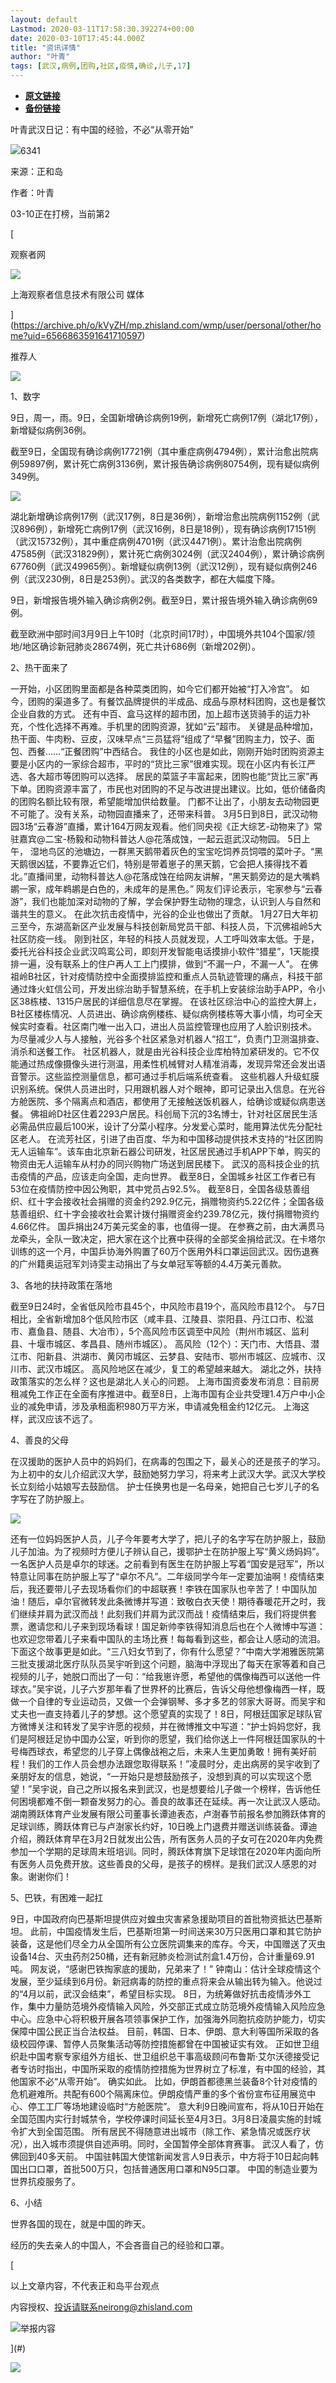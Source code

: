```yaml
---
layout: default
Lastmod: 2020-03-11T17:58:30.392274+00:00
date: 2020-03-10T17:45:44.000Z
title: "资讯详情"
author: "叶青"
tags: [武汉,病例,团购,社区,疫情,确诊,儿子,17]
---
```


* [**原文链接**](http://archive.ph/kVyZH)
* [**备份链接**](http://archive.ph/kVyZH)


叶青武汉日记：有中国的经验，不必“从零开始”

![](/images/post/c2ea3754e7258e03e956b530055f2377.png)6341

来源：正和岛

作者：叶青

03-10正在打榜，当前第2

[

观察者网

![](/images/post/ee78f286401819e46ba8b1f132664374.png)

上海观察者信息技术有限公司 媒体





](https://archive.ph/o/kVyZH/mp.zhisland.com/wmp/user/personal/other/home?uid=6566863591641710597)

推荐人

 ![](/images/post/7ab484e9225a8aef9c375dfec1b38ca0.png) 

1、数字

9日，周一，雨。9日，全国新增确诊病例19例，新增死亡病例17例（湖北17例），新增疑似病例36例。

截至9日，全国现有确诊病例17721例（其中重症病例4794例），累计治愈出院病例59897例，累计死亡病例3136例，累计报告确诊病例80754例，现有疑似病例349例。

 ![](/images/post/ff0af2785580c49fe031cce468a0a299.jpg) 

湖北新增确诊病例17例（武汉17例，8日是36例），新增治愈出院病例1152例（武汉896例），新增死亡病例17例（武汉16例，8日是18例），现有确诊病例17151例（武汉15732例），其中重症病例4701例（武汉4471例）。累计治愈出院病例47585例（武汉31829例），累计死亡病例3024例（武汉2404例），累计确诊病例67760例（武汉49965例）。新增疑似病例13例（武汉12例），现有疑似病例246例（武汉230例，8日是253例）。武汉的各类数字，都在大幅度下降。

9日，新增报告境外输入确诊病例2例。截至9日，累计报告境外输入确诊病例69例。

截至欧洲中部时间3月9日上午10时（北京时间17时），中国境外共104个国家/领地/地区确诊新冠肺炎28674例，死亡共计686例（新增202例）。 

2、热干面来了

一开始，小区团购里面都是各种菜类团购，如今它们都开始被“打入冷宫”。 如今，团购的渠道多了。有餐饮品牌提供的半成品、成品与原材料团购，这也是餐饮企业自救的方式。 还有中百、盒马这样的超市团，加上超市送货骑手的运力补充，个性化选择不再难。手机里的团购资源，犹如“云”超市。 关键是品种增加，热干面、牛肉粉、豆皮，汉味早点“三员猛将”组成了“早餐”团购主力，饺子、面包、西餐……“正餐团购”中西结合。 我住的小区也是如此，刚刚开始时团购资源主要是小区内的一家综合超市，平时的“货比三家”很难实现。现在小区内有长江严选、各大超市等团购可以选择。 居民的菜篮子丰富起来，团购也能“货比三家”再下单。团购资源丰富了，市民也对团购的不足与改进提出建议。比如，低价储备肉的团购名额比较有限，希望能增加供给数量。 门都不让出了，小朋友去动物园更不可能了。没有关系，动物园直播来了，还带来科普。 3月5日到8日，武汉动物园3场“云春游”直播，累计164万网友观看。他们同央视《正大综艺-动物来了》常驻嘉宾@二宝-杨毅和动物科普达人@花落成蚀，一起云逛武汉动物园。 5日上午， 湿地鸟区的池塘边，一群黑天鹅带着灰色的宝宝吃饲养员饲喂的菜叶子。“黑天鹅很凶猛，不要靠近它们，特别是带着崽子的黑天鹅，它会把人揍得找不着北。”直播间里，动物科普达人@花落成蚀在给网友讲解，“黑天鹅旁边的是大嘴鹈鹕一家，成年鹈鹕是白色的，未成年的是黑色。” 网友们评论表示，宅家参与“云春游”，我们也能加深对动物的了解，学会保护野生动物的理念，认识到人与自然和谐共生的意义。 在此次抗击疫情中，光谷的企业也做出了贡献。 1月27日大年初三至今，东湖高新区产业发展与科技创新局党员干部、科技人员，下沉佛祖岭5大社区防疫一线。 刚到社区，年轻的科技人员就发现，人工呼叫效率太低。于是，委托光谷科技企业武汉鸣鸾公司，即刻开发智能电话摸排小软件“猎星”，1天能摸排一遍，没有联系上的住户再人工上门摸排，做到“不漏一户，不漏一人”。 在佛祖岭B社区，针对疫情防控中全面摸排监控和重点人员轨迹管理的痛点，科技干部通过烽火虹信公司，开发出综治助手智慧系统，在手机上安装综治助手APP，令小区38栋楼、1315户居民的详细信息尽在掌握。 在该社区综治中心的监控大屏上，B社区楼栋情况、人员进出、确诊病例楼栋、疑似病例楼栋等大事小情，均可全天候实时查看。社区南门唯一出入口，进出人员监控管理也应用了人脸识别技术。 为尽量减少人与人接触，光谷多个社区紧急对机器人“招工”，负责门卫测温排查、消杀和送餐工作。 社区机器人，就是由光谷科技企业库柏特加紧研发的。它不仅能通过热成像摄像头进行测温，用柔性机械臂对人精准消毒，发现异常还会发出语音警示。这些监控测量信息，都可通过手机后端系统查看。 这些机器人升级虹膜识别系统。保供人员进出时，只用跟机器人对个眼神，即可记录出入信息。在光谷方舱医院、多个隔离点和酒店，都使用了无接触送饭机器人，给确诊或疑似病患送餐。 佛祖岭D社区住着2293户居民。科创局下沉的3名博士，针对社区居民生活必需品供应最后100米，设计了分菜小程序。分发爱心菜时，能用算法优先分配社区老人。 在流芳社区，引进了由百度、华为和中国移动提供技术支持的“社区团购无人运输车”。该车由北京新石器公司研发，社区居民通过手机APP下单，购买的物资由无人运输车从村办的同兴购物广场送到居民楼下。 武汉的高科技企业的抗击疫情的产品，应该走向全国，走向世界。 截至8日，全国城乡社区工作者已有53位在疫情防控中因公殉职，其中党员占92.5%。 截至8日，全国各级慈善组织、红十字会接收社会捐赠的资金约292.9亿元，捐赠物资约5.22亿件；全国各级慈善组织、红十字会接收社会累计拨付捐赠资金约239.78亿元，拨付捐赠物资约4.66亿件。 国乒捐出24万美元奖金的事，也值得一提。 在参赛之前，由大满贯马龙牵头，全队一致决定，把大家在这个比赛中获得的全部奖金捐给武汉。在卡塔尔训练的这一个月，中国乒协海外购置了60万个医用外科口罩运回武汉。因伤退赛的广州籍奥运冠军刘诗雯主动捐出了与女单冠军等额的4.4万美元善款。

3、各地的扶持政策在落地

截至9日24时，全省低风险市县45个，中风险市县19个，高风险市县12个。 与7日相比，全省新增加8个低风险市区（咸丰县、江陵县、崇阳县、丹江口市、松滋市、嘉鱼县、随县、大冶市），5个高风险市区调至中风险（荆州市城区、监利县、十堰市城区、孝昌县、随州市城区）。 高风险（12个）：天门市、大悟县、潜江市、阳新县、洪湖市、黄冈市城区、云梦县、安陆市、鄂州市城区、应城市、汉川市、武汉市城区。 高风险地区在减少，复工的希望越来越大。 湖北之外，扶持政策落实的怎么样？这也是湖北人关心的问题。 上海市国资委发布消息：目前房租减免工作正在全面有序推进中。截至8日，上海市国有企业共受理1.4万户中小企业的减免申请，涉及承租面积980万平方米，申请减免租金约12亿元。 上海这样，武汉应该不远了。

4、善良的父母

在汉援助的医护人员中的妈妈们，在病毒的包围之下，最关心的还是孩子的学习。 为上初中的女儿介绍武汉大学，鼓励她努力学习，将来考上武汉大学。武汉大学校长立刻给小姑娘写去鼓励信。 护士任换男也是一名母亲，她把自己七岁儿子的名字写在了防护服上。

 ![](/images/post/f3508ae4913712fe9cef7e20b45230c1.png) 

还有一位妈妈医护人员，儿子今年要考大学了，把儿子的名字写在防护服上，鼓励儿子加油。为了视频时方便儿子辨认自己，援鄂护士在防护服上写“黄义炀妈妈”。一名医护人员是卓尔的球迷。之前看到有医生在防护服上写着“国安是冠军”，所以特意让同事在防护服上写了“卓尔不凡”。二年级同学今年一定要加油啊！疫情结束后，我还要带儿子去现场看你们的中超联赛！李铁在国家队也辛苦了！中国队加油！随后，卓尔官微转发此条微博并写道：致敬白衣天使！期待春暖花开之时，我们继续并肩为武汉而战！此刻我们并肩为武汉而战！疫情结束后，我们将提供套票，邀请您和儿子来到现场看球！国足新帅李铁得知消息后也在个人微博中写道：也欢迎您带着儿子来看中国队的主场比赛！每每看到这些，都会让人感动的流泪。下面这个故事更是如此。“三八妇女节到了，你有什么愿望？”中南大学湘雅医院第三批支援湖北医疗队队员吴宇听到这个问题，脑海中浮现出了每天在家等着和自己视频的儿子，她脱口而出了一句：“给我崽许愿，希望他的偶像梅西可以送他一件球衣。”吴宇说，儿子六岁那年看了世界杯的比赛后，告诉父母他想像梅西一样，既做一个自律的专业运动员，又做一个会弹钢琴、多才多艺的邻家大哥哥。而吴宇和丈夫也一直支持着儿子的梦想。这个愿望真的实现了！8日，阿根廷国家足球队官方微博关注和转发了吴宇许愿的视频，并在微博推文中写道：“护士妈妈您好，我们是阿根廷足协中国办公室，听到你的愿望，我们给你送上一件阿根廷国家队的十号梅西球衣，希望您的儿子穿上偶像战袍之后，未来人生更加勇敢！拥有美好前程！我们的工作人员会想办法跟您取得联系！”凌晨时分，走出病房的吴宇收到了亲朋好友的信息，她说，“一开始只是想鼓励孩子，没想到真的可以实现这个愿望！”吴宇说，自己之所以报名来到武汉，也是想要给儿子做一个榜样，告诉他任何困境都难不倒一颗奋发努力的心。善良的故事还在延续。再一次让武汉人感动。湖南腾跃体育产业发展有限公司董事长谭迪表态，卢澍春节前报名参加腾跃体育的足球训练，腾跃体育已与卢澍家长约好，10日晚上门退费并赠送训练装备。谭迪介绍，腾跃体育早在3月2日就发出公告，所有医务人员的子女可在2020年内免费参加一个学期的足球周末班培训。同时，腾跃体育旗下足球馆在2020年内面向所有医务人员免费开放。这些善良的父母，是孩子的榜样。是我们武汉人感恩的对象。谢谢你们！

5、巴铁，有困难一起扛

9日，中国政府向巴基斯坦提供应对蝗虫灾害紧急援助项目的首批物资抵达巴基斯坦。 此前，中国疫情发生后，巴基斯坦第一时间送来30万只医用口罩和其它防护装备，这是他们尽全力从全国所有公立医院调集来的库存。今天，中国赠送了灭虫设备14台、灭虫药剂250桶，还有新冠肺炎检测试剂盒1.4万份，合计重量69.91吨。 网友说，“感谢巴铁掏家底的援助，兄弟来了！” 钟南山：估计全球疫情这个发展，至少延续到6月份。新冠病毒的防控的重点将来会从输出转为输入。他说过的“4月以前，武汉会结束”，希望目标实现。 8日，为统筹做好抗击疫情涉外工作，集中力量防范境外疫情输入风险，外交部正式成立防范境外疫情输入风险应急中心。应急中心将积极开展各项领事保护工作，加强海外同胞抗疫防护能力，切实保障中国公民正当合法权益。 目前，韩国、日本、伊朗、意大利等国所采取的各级校园停课、暂停人员聚集活动等防控措施都曾在中国被证实有效。 正如世卫组织赴中国考察专家组外方组长、世卫组织总干事高级顾问布鲁斯·艾尔沃德接受记者专访时指出，中国所采取的疫情防控措施为世界树立了标准，有中国的经验，其他国家不必“从零开始”。 确实如此。 比如，伊朗首都德黑兰装备8个针对疫情的危机避难所。共配有600个隔离床位。伊朗疫情严重的多个省份宣布征用展览中心、停工工厂等场地建设临时“方舱医院”。 意大利9日晚间宣布，将从10日开始在全国范围内实行封城禁令，学校停课时间延长至4月3日。3月8日凌晨实施的封城令扩大到全国范围。 所有居民不得随意进出城市（除工作、紧急情况或医疗状况），出入城市须提供自述声明。同时，全国暂停全部体育赛事。 武汉人看了，仿佛回到40多天前。 中国驻韩国大使馆新闻发言人9日表示，中方将于10日起向韩国出口口罩，首批500万只，包括普通医用口罩和N95口罩。 中国的制造业要为世界抗疫服务了。

6、小结

世界各国的现在，就是中国的昨天。

经历的失去亲人的中国人，不会吝啬自己的经验和口罩。

[

以上文章内容，不代表正和岛平台观点

内容授权、投诉请联系neirong@zhisland.com

![](/images/post/0a239664c071ab8fe7ee8f2fb8a2ec41.png)举报内容



](#)[](#)

![](/images/post/7de898517b5826f0fa15f3ffe0566739.png)

